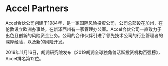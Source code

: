 # Accel Partners

Accel合伙公司创建于1984年，是一家国际风险投资公司，公司总部设在加州，在伦敦设立欧洲办事处，在新泽西州有一家管理办公室。Accel合伙公司一直致力于出色且创新的风险资金业务。公司的合作伙伴引进了领先技术公司的行业管理者的深厚经验，以及新的风险开发。

2019年11月16日，胡润研究院发布《2019胡润全球独角兽活跃投资机构百强榜》，Accel排名第12位。
